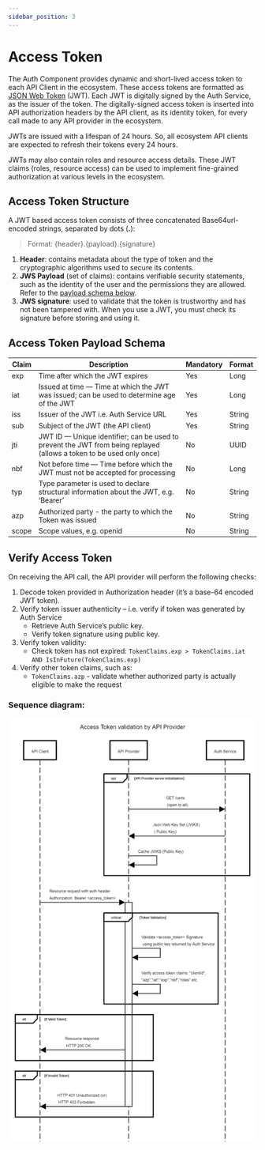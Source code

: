 ```yaml
---
sidebar_position: 3
---
```

# Access Token

The Auth Component provides dynamic and short-lived access token to each API Client in the ecosystem. These access tokens are formatted as [JSON Web Token](https://datatracker.ietf.org/doc/html/rfc7519) (JWT). Each JWT is digitally signed by the Auth Service, as the issuer of the token. The digitally-signed access token is inserted into API authorization headers by the API client, as its identity token, for every call made to any API provider in the ecosystem.

JWTs are issued with a lifespan of 24 hours. So, all ecosystem API clients are expected to refresh their tokens every 24 hours.

JWTs may also contain roles and resource access details. These JWT claims (roles, resource access) can be used to implement fine-grained authorization at various levels in the ecosystem. 

## Access Token Structure

A JWT based access token consists of three concatenated Base64url-encoded strings, separated by dots (**.**):

> Format: {header}.{payload}.{signature}

1. **Header**: contains metadata about the type of token and the cryptographic algorithms used to secure its contents.
2. **JWS Payload** (set of claims): contains verifiable security statements, such as the identity of the user and the permissions they are allowed. Refer to the [payload schema below](#access-token-payload-schema).
3. **JWS signature**: used to validate that the token is trustworthy and has not been tampered with. When you use a JWT, you must check its signature before storing and using it.


## Access Token Payload Schema

Claim | Description | Mandatory | Format
----- | ----------- | --------- | ------ 
exp | Time after which the JWT expires | Yes | Long
iat | Issued at time — Time at which the JWT was issued; can be used to determine age of the JWT | Yes | Long
iss | Issuer of the JWT i.e. Auth Service URL | Yes | String
sub | Subject of the JWT (the API client) | Yes | String
jti | JWT ID — Unique identifier; can be used to prevent the JWT from being replayed (allows a token to be used only once) | No | UUID
nbf | Not before time — Time before which the JWT must not be accepted for processing | No | Long
typ | Type parameter is used to declare structural information about the JWT, e.g. ‘Bearer’ | No | String
azp | Authorized party - the party to which the Token was issued | No | String
scope | Scope values, e.g. openid | No | String

## Verify Access Token

On receiving the API call, the API provider will perform the following checks:

1. Decode token provided in Authorization header (it’s a base-64 encoded JWT token).
2. Verify token issuer authenticity – i.e. verify if token was generated by Auth Service
    - Retrieve Auth Service’s public key.
    - Verify token signature using public key.
3. Verify token validity:
    - Check token has not expired: `TokenClaims.exp > TokenClaims.iat AND IsInFuture(TokenClaims.exp)`
4. Verify other token claims, such as:
    - `TokenClaims.azp` - validate whether authorized party is actually eligible to make the request

### Sequence diagram:

![Auth Token Validation](./_images/auth_access_token_validation.png "Access Token Validation")

